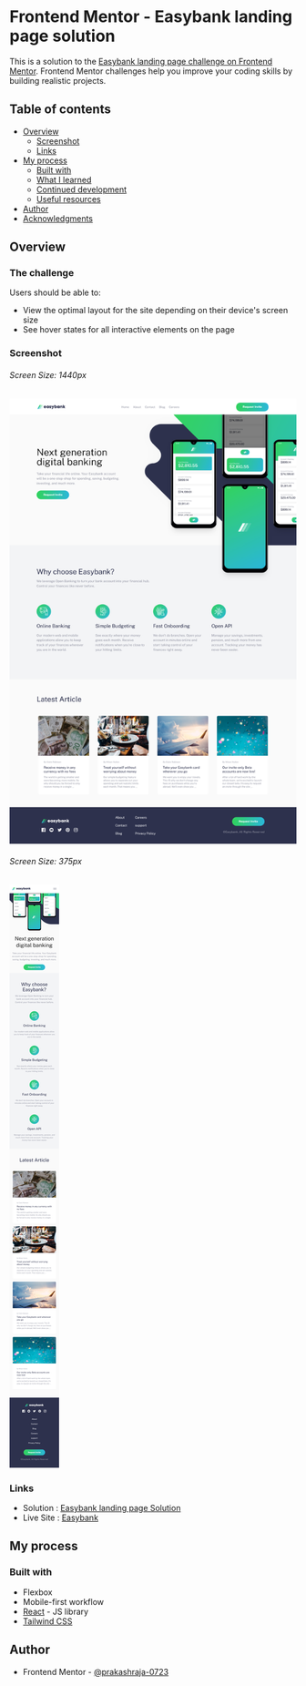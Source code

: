 # Frontend Mentor - Easybank landing page solution

This is a solution to the [Easybank landing page challenge on Frontend Mentor](https://www.frontendmentor.io/challenges/easybank-landing-page-WaUhkoDN). Frontend Mentor challenges help you improve your coding skills by building realistic projects. 

## Table of contents

- [Overview](#overview)
  - [Screenshot](#screenshot)
  - [Links](#links)
- [My process](#my-process)
  - [Built with](#built-with)
  - [What I learned](#what-i-learned)
  - [Continued development](#continued-development)
  - [Useful resources](#useful-resources)
- [Author](#author)
- [Acknowledgments](#acknowledgments)

## Overview

### The challenge

Users should be able to:

- View the optimal layout for the site depending on their device's screen size
- See hover states for all interactive elements on the page

### Screenshot

###### Screen Size: 1440px
![](/src/assets/output/output_Desktop%5B1440px%5D.png)
###### Screen Size: 375px
![](/src/assets/output/output_Mobile%5B375px%5D.png)

### Links

- Solution : [Easybank landing page Solution](https://github.com/prakashraja-0723/Easybank_landing_page)
- Live Site : [Easybank](https://your-live-site-url.com)

## My process

### Built with

- Flexbox
- Mobile-first workflow
- [React](https://reactjs.org/) - JS library
- [Tailwind CSS](https://tailwindcss.com) 

## Author

- Frontend Mentor - [@prakashraja-0723](https://www.frontendmentor.io/profile/prakashraja-0723)

